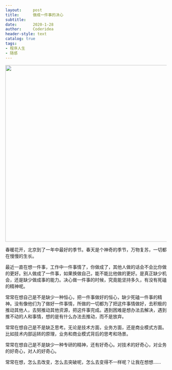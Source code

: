 ```yaml
---
layout:     post
title:      做成一件事的决心
subtitle:   
date:       2020-1-28
author:     Coderidea
header-style: text
catalog: true
tags:
- 程序人生
- 随感
--- 
```

<p><img alt="" class="has" height="550" src="https://img-blog.csdnimg.cn/20190319230136899.jpg?x-oss-process=image/watermark,type_ZmFuZ3poZW5naGVpdGk,shadow_10,text_aHR0cHM6Ly9ibG9nLmNzZG4ubmV0L3RpYW55YXhpYW5n,size_16,color_FFFFFF,t_70" width="733" /></p>

<p>春暖花开，北京到了一年中最好的季节。春天是个神奇的季节，万物复苏，一切都在慢慢的生长。</p>

<p>最近一直在想一件事，工作中一件事情了，你做成了，其他人做的话会不会比你做的更好。别人做成了一件事，如果换做自己，能不能比他做的更好。是真正缺少机会，还是缺少做成事的能力。决心做一件事的时候，究竟能坚持多久，有没有死磕的精神呢。</p>

<p>常常在想自己是不是缺少一种恒心，把一件事做好的恒心，缺少死磕一件事的精神。没有像他们为了做好一件事情，所做的一切都为了把这件事情做好，去积极的推动其他人，去努推动其他资源，把这件事完成。遇到困难是想办法去解决，遇到推不动的人和事情，想的是有什么办法去推动，而不是放弃。</p>

<p>常常在想自己是不是缺乏思考。无论是技术方面，业务方面，还是商业模式方面。比如技术内部运转的原理，业务和商业模式背后的思考和场景。</p>

<p>常常在想自己是不是缺少一种专研的精神，还有好奇心。对技术的好奇心，对业务的好奇心，对人的好奇心。</p>

<p>常常在想，怎么去改变，怎么去突破呢，怎么去变得不一样呢？让我在想想……</p>
